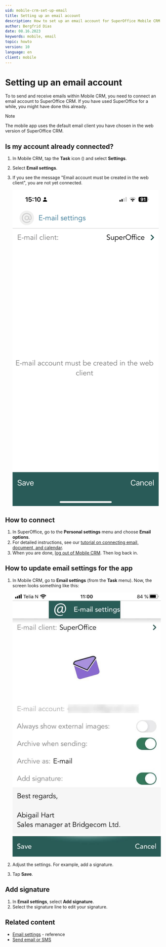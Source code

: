 ```yaml
---
uid: mobile-crm-set-up-email
title: Setting up an email account
description: How to set up an email account for SuperOffice Mobile CRM.
author: Bergfrid Dias
date: 08.16.2023
keywords: mobile, email
topic: howto
version: 10
language: en
client: mobile
---
```


# Setting up an email account

To to send and receive emails within Mobile CRM, you need to connect an email account to SuperOffice CRM. If you have used SuperOffice for a while, you might have done this already.

> [!NOTE]
> The mobile app uses the default email client you have chosen in the web version of SuperOffice CRM.

## Is my account already connected?

1. In Mobile CRM, tap the **Task** icon (<i class="ph ph-dots-three-circle-vertical" aria-label="Task menu"></i>) and select **Settings**.
2. Select **Email settings**.
3. If you see the message "Email account must be created in the web client", you are not yet connected.

    ![Mobile CRM: no email connected -app-screen][img2]

## How to connect

1. In SuperOffice, go to the **Personal settings** menu and choose **Email options**.
2. For detailed instructions, see our [tutorial on connecting email, document, and calendar][3].
3. When you are done, [log out of Mobile CRM][4]. Then log back in.

## How to update email settings for the app

1. In Mobile CRM, go to **Email settings** (from the **Task** menu). Now, the screen looks something like this:

    ![Mobile CRM: email settings -app-screen][img1]

2. Adjust the settings. For example, add a signature.

3. Tap **Save**.

## Add signature

1. In **Email settings**, select **Add signature**.
2. Select the signature line to edit your signature.

## Related content

* [Email settings][1] - reference
* [Send email or SMS][2]

<!-- Referenced links -->
[1]: ../settings.md#email-settings
[2]: ../send-email-sms.md
[3]: ../../../learn/getting-started/connect-email-doc/index.md
[4]: login.md#log-out

<!-- Referenced images -->
[img1]: media/email-settings.jpg
[img2]: media/no-email-account.png
